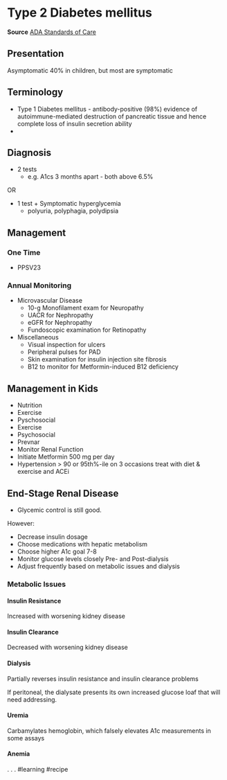 # Type 2 Diabetes mellitus
**Source** [ADA Standards of Care](https://professional.diabetes.org/content-page/standards-medical-care-diabetes)

## Presentation
Asymptomatic 40% in children, but most are symptomatic

## Terminology
* Type 1 Diabetes mellitus - antibody-positive (98%) evidence of autoimmune-mediated destruction of pancreatic tissue and hence complete loss of insulin secretion ability
* 
## Diagnosis
* 2 tests
	* e.g. A1cs 3 months apart - both above 6.5%

OR 

* 1 test + Symptomatic hyperglycemia
	* polyuria, polyphagia, polydipsia

## Management
### One Time
* PPSV23
### Annual Monitoring
* Microvascular Disease
	* 10-g Monofilament exam for Neuropathy
	* UACR for Nephropathy
	* eGFR for Nephropathy
	* Fundoscopic examination for Retinopathy
* Miscellaneous
	* Visual inspection for ulcers
	* Peripheral pulses for PAD
	* Skin examination for insulin injection site fibrosis
	* B12 to monitor for Metformin-induced B12 deficiency
## Management in Kids
* Nutrition
* Exercise
* Pyschosocial
* Exercise
* Psychosocial
* Prevnar
* Monitor Renal Function
* Initiate Metformin 500 mg per day
* Hypertension > 90 or 95th%-ile on 3 occasions treat with diet & exercise and ACEi

## End-Stage Renal Disease
* Glycemic control is still good.

However:

* Decrease insulin dosage
* Choose medications with hepatic metabolism
* Choose higher A1c goal 7-8
* Monitor glucose levels closely Pre- and Post-dialysis
* Adjust frequently based on metabolic issues and dialysis

### Metabolic Issues
#### Insulin Resistance
Increased with worsening kidney disease
#### Insulin Clearance
Decreased with worsening kidney disease
#### Dialysis
Partially reverses insulin resistance and insulin clearance problems

If peritoneal, the dialysate presents its own increased glucose loaf that will need addressing.
#### Uremia
Carbamylates hemoglobin, which falsely elevates A1c measurements in some assays
#### Anemia

.
.
.
#learning
#recipe
